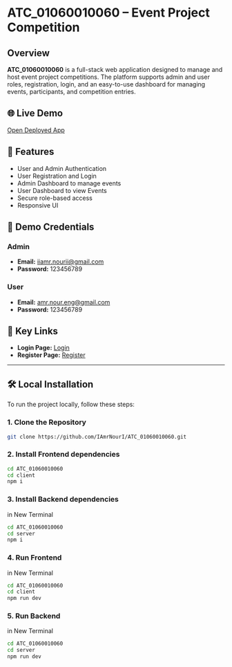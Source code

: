 # ATC_01060010060 – Event Project Competition

## Overview

**ATC_01060010060** is a full-stack web application designed to manage and host event project competitions. The platform supports admin and user roles, registration, login, and an easy-to-use dashboard for managing events, participants, and competition entries.

## 🌐 Live Demo

[Open Deployed App](http://82.29.169.30:8091/)

## 🚀 Features

- User and Admin Authentication
- User Registration and Login
- Admin Dashboard to manage events
- User Dashboard to view Events
- Secure role-based access
- Responsive UI

## 👤 Demo Credentials

### Admin
- **Email:** iiamr.nourii@gmail.com  
- **Password:** 123456789

### User
- **Email:** amr.nour.eng@gmail.com  
- **Password:** 123456789

## 🔗 Key Links

- **Login Page:** [Login](http://82.29.169.30:8091/auth/login)
- **Register Page:** [Register](http://82.29.169.30:8091/auth/register)

---

## 🛠️ Local Installation

To run the project locally, follow these steps:

### 1. Clone the Repository

```bash
git clone https://github.com/IAmrNourI/ATC_01060010060.git
```

### 2. Install Frontend dependencies

```bash
cd ATC_01060010060
cd client
npm i
```

### 3. Install Backend dependencies

in New Terminal
```bash
cd ATC_01060010060
cd server
npm i
```

### 4. Run Frontend

in New Terminal
```bash
cd ATC_01060010060
cd client
npm run dev
```

### 5. Run Backend

in New Terminal
```bash
cd ATC_01060010060
cd server
npm run dev
```
